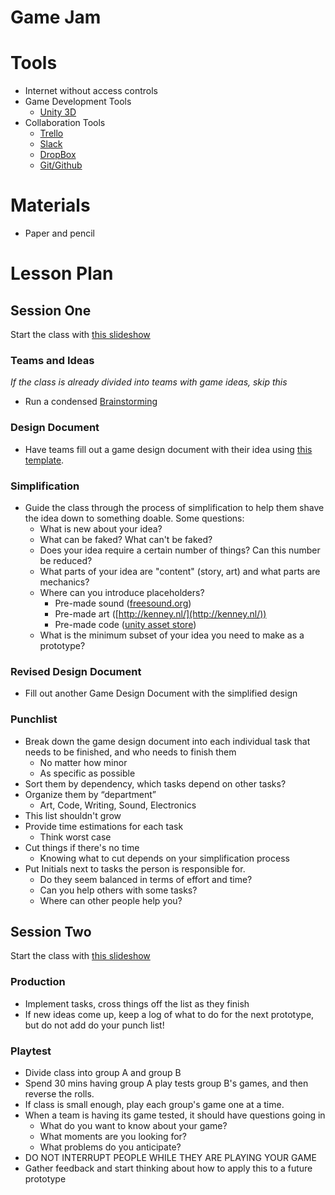 # Game Jam

# Tools
- Internet without access controls
- Game Development Tools
    - [Unity 3D](https://unity3d.com/unity)
- Collaboration Tools
    - [Trello](https://trello.com)
    - [Slack](https://slack.com)
    - [DropBox](https://www.dropbox.com)
    - [Git/Github](https://github.com)

# Materials
- Paper and pencil

# Lesson Plan
## Session One

Start the class with [this slideshow](files/slideshow-session-1.pdf)

### Teams and Ideas
*If the class is already divided into teams with game ideas, skip this*

- Run a condensed [Brainstorming](../brainstorming/plan.md) 

### Design Document

- Have teams fill out a game design document with their idea using [this template](files/GDD.pdf).


### Simplification

- Guide the class through the process of simplification to help them shave the idea down to something doable. Some questions:
    - What is new about your idea?
    - What can be faked? What can't be faked?
    - Does your idea require a certain number of things? Can this number be reduced?
    - What parts of your idea are "content" (story, art) and what parts are mechanics?
    - Where can you introduce placeholders?
        - Pre-made sound ([freesound.org](http://freesound.org))
        - Pre-made art ([http://kenney.nl/](http://kenney.nl/))
        - Pre-made code ([unity asset store](https://assetstore.unity.com/))
    - What is the minimum subset of your idea you need to make as a prototype?
    

### Revised Design Document

- Fill out another Game Design Document with the simplified design
    

### Punchlist

- Break down the game design document into each individual task that needs to be finished, and who needs to finish them
    - No matter how minor
    - As specific as possible
- Sort them by dependency, which tasks depend on other tasks?
- Organize them by “department”
    - Art, Code, Writing, Sound, Electronics
- This list shouldn't grow
- Provide time estimations for each task
    - Think worst case
- Cut things if there's no time
    - Knowing what to cut depends on your simplification process
- Put Initials next to tasks the person is responsible for. 
    - Do they seem balanced in terms of effort and time? 
    - Can you help others with some tasks?
    - Where can other people help you? 

## Session Two

Start the class with [this slideshow](files/slideshow-session-2.pdf)

### Production

- Implement tasks, cross things off the list as they finish
- If new ideas come up, keep a log of what to do for the next prototype, but do not add do your punch list!

### Playtest

- Divide class into group A and group B
- Spend 30 mins having group A play tests group B's games, and then reverse the rolls.
- If class is small enough, play each group's game one at a time.
- When a team is having its game tested, it should have questions going in
    - What do you want to know about your game?
    - What moments are you looking for?
    - What problems do you anticipate?
- DO NOT INTERRUPT PEOPLE WHILE THEY ARE PLAYING YOUR GAME
- Gather feedback and start thinking about how to apply this to a future prototype